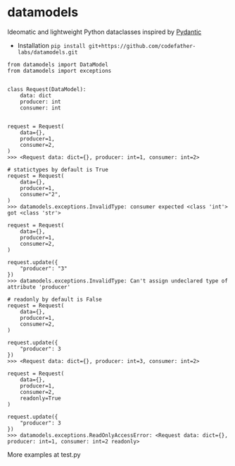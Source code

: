 # datamodels

Ideomatic and lightweight Python dataclasses inspired by [Pydantic](https://github.com/pydantic/pydantic)

- Installation `pip install git+https://github.com/codefather-labs/datamodels.git`

```pycon
from datamodels import DataModel
from datamodels import exceptions


class Request(DataModel):
    data: dict
    producer: int
    consumer: int
    

request = Request(
    data={},
    producer=1,
    consumer=2,
)
>>> <Request data: dict={}, producer: int=1, consumer: int=2>
```

```pycon
# statictypes by default is True
request = Request(
    data={}, 
    producer=1, 
    consumer="2",
)
>>> datamodels.exceptions.InvalidType: consumer expected <class 'int'> got <class 'str'>

request = Request(
    data={}, 
    producer=1, 
    consumer=2,
)

request.update({
    "producer": "3"
})
>>> datamodels.exceptions.InvalidType: Can't assign undeclared type of attribute 'producer'
```

```pycon
# readonly by default is False
request = Request(
    data={},
    producer=1,
    consumer=2,
)

request.update({
    "producer": 3
})
>>> <Request data: dict={}, producer: int=3, consumer: int=2>

request = Request(
    data={},
    producer=1,
    consumer=2,
    readonly=True
)

request.update({
    "producer": 3
})
>>> datamodels.exceptions.ReadOnlyAccessError: <Request data: dict={}, producer: int=1, consumer: int=2 readonly>
```

More examples at test.py
